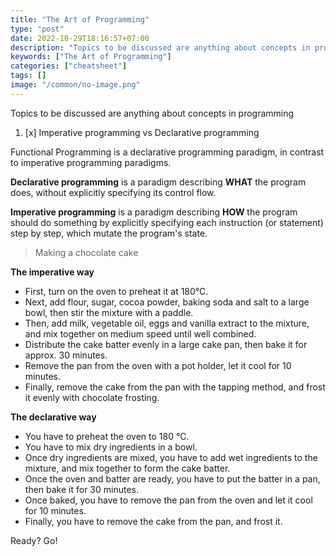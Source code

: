 ```yaml
---
title: "The Art of Programming"
type: "post"
date: 2022-10-29T18:16:57+07:00
description: "Topics to be discussed are anything about concepts in programming"
keywords: ["The Art of Programming"]
categories: ["cheatsheet"]
tags: []
image: "/common/no-image.png"
---
```


Topics to be discussed are anything about concepts in programming

1. [x] Imperative programming vs Declarative programming

Functional Programming is a declarative programming paradigm, in contrast to imperative programming paradigms.

**Declarative programming** is a paradigm describing **WHAT** the program does, without explicitly specifying its control flow.

**Imperative programming** is a paradigm describing **HOW** the program should do something by explicitly specifying each instruction (or statement) step by step, which mutate the program's state.

> Making a chocolate cake

**The imperative way**

- First, turn on the oven to preheat it at 180°C.
- Next, add flour, sugar, cocoa powder, baking soda and salt to a large bowl, then stir the mixture with a paddle.
- Then, add milk, vegetable oil, eggs and vanilla extract to the mixture, and mix together on medium speed until well combined.
- Distribute the cake batter evenly in a large cake pan, then bake it for approx. 30 minutes.
- Remove the pan from the oven with a pot holder, let it cool for 10 minutes.
- Finally, remove the cake from the pan with the tapping method, and frost it evenly with chocolate frosting.

**The declarative way**

- You have to preheat the oven to 180 °C.
- You have to mix dry ingredients in a bowl.
- Once dry ingredients are mixed, you have to add wet ingredients to the mixture, and mix together to form the cake batter.
- Once the oven and batter are ready, you have to put the batter in a pan, then bake it for 30 minutes.
- Once baked, you have to remove the pan from the oven and let it cool for 10 minutes.
- Finally, you have to remove the cake from the pan, and frost it.

Ready? Go!
